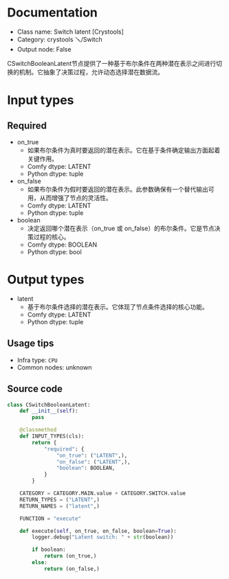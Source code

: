 
# Documentation
- Class name: Switch latent [Crystools]
- Category: crystools 🪛/Switch
- Output node: False

CSwitchBooleanLatent节点提供了一种基于布尔条件在两种潜在表示之间进行切换的机制。它抽象了决策过程，允许动态选择潜在数据流。

# Input types
## Required
- on_true
    - 如果布尔条件为真时要返回的潜在表示。它在基于条件确定输出方面起着关键作用。
    - Comfy dtype: LATENT
    - Python dtype: tuple
- on_false
    - 如果布尔条件为假时要返回的潜在表示。此参数确保有一个替代输出可用，从而增强了节点的灵活性。
    - Comfy dtype: LATENT
    - Python dtype: tuple
- boolean
    - 决定返回哪个潜在表示（on_true 或 on_false）的布尔条件。它是节点决策过程的核心。
    - Comfy dtype: BOOLEAN
    - Python dtype: bool

# Output types
- latent
    - 基于布尔条件选择的潜在表示。它体现了节点条件选择的核心功能。
    - Comfy dtype: LATENT
    - Python dtype: tuple


## Usage tips
- Infra type: `CPU`
- Common nodes: unknown


## Source code
```python
class CSwitchBooleanLatent:
    def __init__(self):
        pass

    @classmethod
    def INPUT_TYPES(cls):
        return {
            "required": {
                "on_true": ("LATENT",),
                "on_false": ("LATENT",),
                "boolean": BOOLEAN,
            }
        }

    CATEGORY = CATEGORY.MAIN.value + CATEGORY.SWITCH.value
    RETURN_TYPES = ("LATENT",)
    RETURN_NAMES = ("latent",)

    FUNCTION = "execute"

    def execute(self, on_true, on_false, boolean=True):
        logger.debug("Latent switch: " + str(boolean))

        if boolean:
            return (on_true,)
        else:
            return (on_false,)

```
